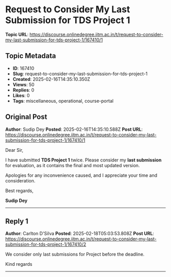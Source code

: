 # Request to Consider My Last Submission for TDS Project 1

**Topic URL**: https://discourse.onlinedegree.iitm.ac.in/t/request-to-consider-my-last-submission-for-tds-project-1/167410/1

## Topic Metadata
- **ID**: 167410
- **Slug**: request-to-consider-my-last-submission-for-tds-project-1
- **Created**: 2025-02-16T14:35:10.350Z
- **Views**: 50
- **Replies**: 0
- **Likes**: 0
- **Tags**: miscellaneous, operational, course-portal

## Original Post
**Author**: Sudip Dey
**Posted**: 2025-02-16T14:35:10.588Z
**Post URL**: https://discourse.onlinedegree.iitm.ac.in/t/request-to-consider-my-last-submission-for-tds-project-1/167410/1

Dear Sir,

I have submitted **TDS Project 1** twice. Please consider my **last submission** for evaluation, as it contains the final and most updated version.

Apologies for any inconvenience caused, and I appreciate your time and consideration.

Best regards,

**Sudip Dey**

---

## Reply 1
**Author**: Carlton D'Silva
**Posted**: 2025-02-18T05:03:53.808Z
**Post URL**: https://discourse.onlinedegree.iitm.ac.in/t/request-to-consider-my-last-submission-for-tds-project-1/167410/2

We consider only last submissions for Project before the deadline.

Kind regards

---
